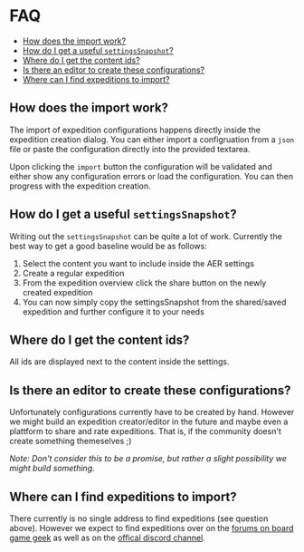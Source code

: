 # FAQ

<!-- vim-markdown-toc GFM -->

- [How does the import work?](#how-does-the-import-work)
- [How do I get a useful `settingsSnapshot`?](#how-do-i-get-a-useful-settingssnapshot)
- [Where do I get the content ids?](#where-do-i-get-the-content-ids)
- [Is there an editor to create these configurations?](#is-there-an-editor-to-create-these-configurations)
- [Where can I find expeditions to import?](#where-can-i-find-expeditions-to-import)

<!-- vim-markdown-toc -->

## How does the import work?

The import of expedition configurations happens directly inside the expedition creation dialog.
You can either import a configruation from a `json` file or paste the configuration directly into
the provided textarea.

Upon clicking the `import` button the configuration will be validated and either show any
configuration errors or load the configuration. You can then progress with the expedition creation.

## How do I get a useful `settingsSnapshot`?

Writing out the `settingsSnapshot` can be quite a lot of work.
Currently the best way to get a good baseline would be as follows:

1. Select the content you want to include inside the AER settings
2. Create a regular expedition
3. From the expedition overview click the share button on the newly created expedition
4. You can now simply copy the settingsSnapshot from the shared/saved expedition and further configure it to your needs

## Where do I get the content ids?

All ids are displayed next to the content inside the settings.

## Is there an editor to create these configurations?

Unfortunately configurations currently have to be created by hand.
However we might build an expedition creator/editor in the future and maybe
even a plattform to share and rate expeditions. That is, if the community
doesn't create something themeselves ;)

_Note: Don't consider this to be a promise, but rather a slight possibility we might build something._

## Where can I find expeditions to import?

There currently is no single address to find expeditions (see question above).
However we expect to find expeditions over on the [forums on board game geek](https://boardgamegeek.com/boardgame/191189/aeons-end/forums/0)
as well as on the [offical discord channel](https://discord.gg/PvjcfPt).
